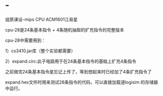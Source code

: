 # -
组原课设-mips CPU ACM1601江易星

cpu-28是24条基本指令 + 4条随机抽取的扩充指令的完整版本

cpu-28中需要用到：

1）cs3410.jar库（整个实验都需要）

2）expand.circ:此子电路用于在24条基本指令的基础上扩充4条指令

之前做完24条基本指令是忘记上传了，等到想起来时已经加了4条扩充指令了

expand.hex文件时用来测试28条指令的代码，可以直接加载道logisim 的存储器中运行。
